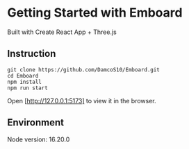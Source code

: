 # Getting Started with Emboard

Built with Create React App + Three.js

## Instruction

```
git clone https://github.com/DamcoS10/Emboard.git
cd Emboard
npm install
npm run start
```
Open [http://127.0.0.1:5173] to view it in the browser.

## Environment
Node version: 16.20.0